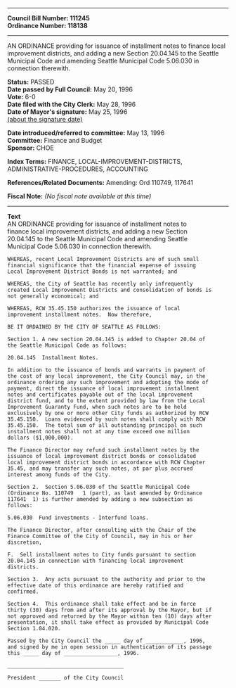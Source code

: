 * * * * *  
  
**Council Bill Number: [](#h0)[](#h2)111245**   
**Ordinance Number: 118138**  
  
* * * * *  
  
AN ORDINANCE providing for issuance of installment notes to finance local improvement districts, and adding a new Section 20.04.145 to the Seattle Municipal Code and amending Seattle Municipal Code 5.06.030 in connection therewith.  
  
**Status:** PASSED   
**Date passed by Full Council:** May 20, 1996   
**Vote:** 6-0   
**Date filed with the City Clerk:** May 28, 1996   
**Date of Mayor's signature:** May 25, 1996   
[(about the signature date)](/~public/approvaldate.htm)   
  
  
**Date introduced/referred to committee:** May 13, 1996   
**Committee:** Finance and Budget   
**Sponsor:** CHOE   
  
**Index Terms:** FINANCE, LOCAL-IMPROVEMENT-DISTRICTS, ADMINISTRATIVE-PROCEDURES, ACCOUNTING  
  
**References/Related Documents:** Amending: Ord 110749, 117641  
  
**Fiscal Note:** *(No fiscal note available at this time)*  
  
* * * * *  
  
**Text**  
    AN ORDINANCE providing for issuance of installment notes to  
    finance local improvement districts, and adding a new Section  
    20.04.145 to the Seattle Municipal Code and amending Seattle  
    Municipal Code 5.06.030 in connection therewith.  
  
    WHEREAS, recent Local Improvement Districts are of such small  
    financial significance that the financial expense of issuing  
    Local Improvement District Bonds is not warranted; and  
  
    WHEREAS, the City of Seattle has recently only infrequently  
    created Local Improvement Districts and consolidation of bonds is  
    not generally economical; and  
  
    WHEREAS, RCW 35.45.150 authorizes the issuance of local  
    improvement installment notes.  Now therefore,  
  
    BE IT ORDAINED BY THE CITY OF SEATTLE AS FOLLOWS:  
  
    Section 1. A new section 20.04.145 is added to Chapter 20.04 of  
    the Seattle Municipal Code as follows:  
  
    20.04.145  Installment Notes.  
  
    In addition to the issuance of bonds and warrants in payment of  
    the cost of any local improvement, the City Council may, in the  
    ordinance ordering any such improvement and adopting the mode of  
    payment, direct the issuance of local improvement installment  
    notes and certificates payable out of the local improvement  
    district fund, and to the extent provided by law from the Local  
    Improvement Guaranty Fund, when such notes are to be held  
    exclusively by one or more other City funds as authorized by RCW  
    35.45.150.  Loans evidenced by such notes shall comply with RCW  
    35.45.150.  The total sum of all outstanding principal on such  
    installment notes shall not at any time exceed one million  
    dollars ($1,000,000).  
  
    The Finance Director may refund such installment notes by the  
    issuance of local improvement district bonds or consolidated  
    local improvement district bonds in accordance with RCW Chapter  
    35.45, and may transfer any such notes, at par plus accrued  
    interest among funds of the City.  
  
    Section 2.  Section 5.06.030 of the Seattle Municipal Code  
    (Ordinance No. 110749   1 (part), as last amended by Ordinance  
    117641  1) is further amended by adding a new subsection as  
    follows:  
  
    5.06.030  Fund investments - Interfund loans.  
  
    The Finance Director, after consulting with the Chair of the  
    Finance Committee of the City of Council, may in his or her  
    discretion,  
  
    F.  Sell installment notes to City funds pursuant to section  
    20.04.145 in connection with financing local improvement  
    districts.  
  
    Section 3.  Any acts pursuant to the authority and prior to the  
    effective date of this ordinance are hereby ratified and  
    confirmed.  
  
    Section 4.  This ordinance shall take effect and be in force  
    thirty (30) days from and after its approval by the Mayor, but if  
    not approved and returned by the Mayor within ten (10) days after  
    presentation, it shall take effect as provided by Municipal Code  
    Section 1.04.020.  
  
    Passed by the City Council the _____ day of ____________, 1996,  
    and signed by me in open session in authentication of its passage  
    this _____ day of _________________, 1996.  
  
    _____________________________________  
  
    President _______ of the City Council  
